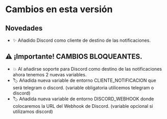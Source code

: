 # Cambios en esta versión

## Novedades
- ✨ Añadido Discord como cliente de destino de las notificaciones.


## ⚠️ ¡Importante! CAMBIOS BLOQUEANTES.

- 💥 Al añadirse soporte para Discord como destino de las notificaciones ahora tenemos 2 nuevas variables.
- 🏷️ Añadida nueva variable de entorno CLIENTE_NOTIFICACION que será telegram o discord. (variable obligatoria utilicemos telegram o discord)
- 🏷️ Añadida nueva variable de entorno DISCORD_WEBHOOK donde colocaremos la URL del Webhook de Discord. (variable opcional si utilizamos discord)